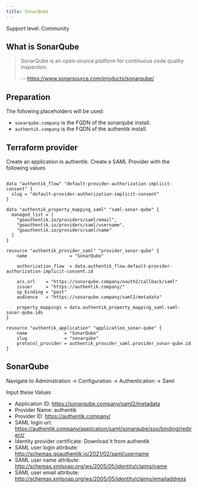 ```yaml
---
title: SonarQube
---
```


<span class="badge badge--primary">Support level: Community</span>

## What is SonarQube

> SonarQube is an open-source platform for continuous code quality inspection.
>
> -- https://www.sonarsource.com/products/sonarqube/

## Preparation

The following placeholders will be used:

-   `sonarqube.company` is the FQDN of the sonarqube install.
-   `authentik.company` is the FQDN of the authentik install.

## Terraform provider

Create an application in authentik. Create a SAML Provider with the following values

```hcl

data "authentik_flow" "default-provider-authorization-implicit-consent" {
  slug = "default-provider-authorization-implicit-consent"
}

data "authentik_property_mapping_saml" "saml-sonar-qube" {
  managed_list = [
    "goauthentik.io/providers/saml/email",
    "goauthentik.io/providers/saml/username",
    "goauthentik.io/providers/saml/name"
  ]
}

resource "authentik_provider_saml" "provider_sonar-qube" {
    name                = "SonarQube"

    authorization_flow  = data.authentik_flow.default-provider-authorization-implicit-consent.id

    acs_url    = "https://sonarqube.company/oauth2/callback/saml"
    issuer     = "https://authentik.company/"
    sp_binding = "post"
    audience   = "https://sonarqube.company/saml2/metadata"

    property_mappings = data.authentik_property_mapping_saml.saml-sonar-qube.ids
}

resource "authentik_application" "application_sonar-qube" {
    name              = "SonarQube"
    slug              = "sonarqube"
    protocol_provider = authentik_provider_saml.provider_sonar-qube.id
}

```

## SonarQube

Navigate to Administration -> Configuration -> Authentication -> Saml

Input these Values

-   Application ID: https://sonarqube.company/saml2/metadata
-   Provider Name: authentik
-   Provider ID: https://authentik.company/
-   SAML login url: https://authentik.company/application/saml/sonarqube/sso/binding/redirect/
-   Identity provider certificate: Download it from authentik
-   SAML user login attribute: http://schemas.goauthentik.io/2021/02/saml/username
-   SAML user name attribute: http://schemas.xmlsoap.org/ws/2005/05/identity/claims/name
-   SAML user email attribute: http://schemas.xmlsoap.org/ws/2005/05/identity/claims/emailaddress
